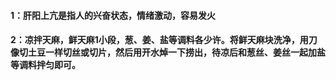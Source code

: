 #### 1：肝阳上亢是指人的兴奋状态，情绪激动，容易发火
#### 2：凉拌天麻，鲜天麻1小段，葱、姜、盐等调料各少许。将鲜天麻块洗净，用刀像切土豆一样切丝或切片，然后用开水焯一下捞出，待凉后和葱丝、姜丝一起加盐等调料拌匀即可。